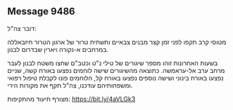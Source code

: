## Message 9486

דובר צה"ל:

מטוסי קרב תקפו לפני זמן קצר מבנים צבאיים ותשתית טרור של ארגון הטרור חיזבאללה במרחבים א-נקורה ויארין שבדרום לבנון.

בשעות האחרונות זוהו מספר שיגורים של טילי נ"ט וכטב"ם שחצו משטח לבנון לעבר מרחב ערב אל-עראמשה. כתוצאה מהשיגורים שישה לוחמים נפצעו באורח קשה, שניים נפצעו באורח בינוני ושישה נוספים נפצעו באורח קל, הלוחמים פונו לקבלת טיפול רפואי ומשפחותיהם עודכנו, צה"ל תקף את מקורות הירי.

מצורף תיעוד מהתקיפות: https://bit.ly/4aVLGk3

